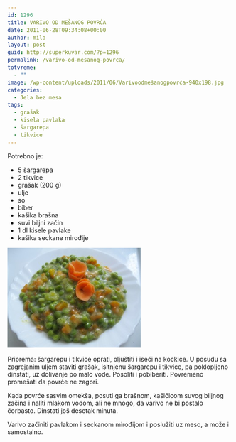 ```yaml
---
id: 1296
title: VARIVO OD MEŠANOG POVRĆA
date: 2011-06-28T09:34:08+00:00
author: mila
layout: post
guid: http://superkuvar.com/?p=1296
permalink: /varivo-od-mesanog-povrca/
totvreme:
  - ""
image: /wp-content/uploads/2011/06/Varivoodmešanogpovrća-940x198.jpg
categories:
  - Jela bez mesa
tags:
  - grašak
  - kisela pavlaka
  - šargarepa
  - tikvice
---
```

Potrebno je:

  * 5 šargarepa
  * 2 tikvice
  * grašak (200 g)
  * ulje
  * so
  * biber
  * kašika brašna
  * suvi biljni začin
  * 1 dl kisele pavlake
  * kašika seckane mirođije

<img class="alignnone size-medium wp-image-3529" title="Varivoodmešanogpovrća" src="/wp-content/uploads/2011/06/Varivoodme%C5%A1anogpovr%C4%87a-300x225.jpg" alt="" width="300" height="225" /> 

Priprema: šargarepu i tikvice oprati, oljuštiti i iseći na kockice. U posudu sa zagrejanim uljem staviti grašak, isitnjenu šargarepu i tikvice, pa poklopljeno dinstati, uz dolivanje po malo vode. Posoliti i pobiberiti. Povremeno promešati da povrće ne zagori.

Kada povrće sasvim omekša, posuti ga brašnom, kašičicom suvog biljnog začina i naliti mlakom vodom, ali ne mnogo, da varivo ne bi postalo čorbasto. Dinstati još desetak minuta.

Varivo začiniti pavlakom i seckanom mirođijom i poslužiti uz meso, a može i samostalno.